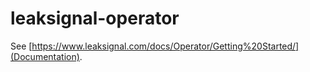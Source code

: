# leaksignal-operator

See [https://www.leaksignal.com/docs/Operator/Getting%20Started/](Documentation).